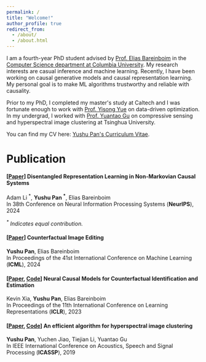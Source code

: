 ```yaml
---
permalink: /
title: "Welcome!"
author_profile: true
redirect_from: 
  - /about/
  - /about.html
---
```


I am a fourth-year PhD student advised by [Prof. Elias Bareinboim](https://causalai.net/) in the [Computer Science department at Columbia University](https://www.cs.columbia.edu/). My research interests are casual inference and machine learning. Recently, I have been working on causal generative models and causal representation learning. My personal goal is to make ML algorithms trustworthy and reliable with causality.

Prior to my PhD, I completed my master's study at Caltech and I was fortunate enough to work with [Prof. Yisong Yue](http://www.yisongyue.com/) on data-driven optimization. In my undergrad, I worked with [Prof. Yuantao Gu](https://scholar.google.com/citations?user=FL61g6wAAAAJ&hl=en) on compressive sensing and hyperspectral image clustering at Tsinghua University.

You can find my CV here: [Yushu Pan's Curriculum Vitae](files/YushuPan_CV.pdf).
<!--In my undergrad, I studied Electrical Engineering at [Beijing Institute of Technology](https://english.bit.edu.cn/), double-majoring in Economics at [Peking University](https://english.pku.edu.cn/).-->





Publication
======

#### \[[Paper](https://causalai.net/r110.pdf)\] Disentangled Representation Learning in Non-Markovian Causal Systems <br>
Adam Li <sup>\*</sup>, **Yushu Pan <sup>\*</sup>**, Elias Bareinboim <br>
In 38th Conference on Neural Information Processing Systems (**NeurIPS**), 2024

*<sup>\*</sup> Indicates equal contribution.*

#### \[[Paper](https://causalai.net/r103.pdf)\] Counterfactual Image Editing <br>
**Yushu Pan**, Elias Bareinboim <br>
In Proceedings of the 41st International Conference on Machine Learning (**ICML**), 2024

#### \[[Paper](https://causalai.net/r87.pdf), [Code](https://github.com/CausalAILab/NCMCounterfactuals)\] Neural Causal Models for Counterfactual Identification and Estimation <br>
Kevin Xia, **Yushu Pan**, Elias Bareinboim <br>
In Proceedings of the 11th International Conference on Learning Representations (**ICLR**), 2023

#### \[[Paper](https://ieeexplore.ieee.org/abstract/document/8683309), [Code](https://github.com/tree1111/SPAHSIC_ICASSP2019)\] An efficient algorithm for hyperspectral image clustering <br>
**Yushu Pan**, Yuchen Jiao, Tiejian Li, Yuantao Gu <br>
In IEEE International Conference on Acoustics, Speech and Signal Processing (**ICASSP**), 2019
